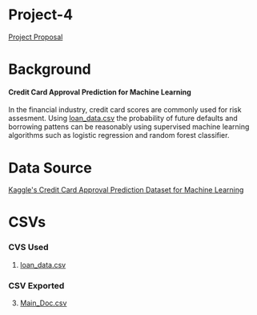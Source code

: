 # Project-4
[Project Proposal](https://docs.google.com/document/d/13jzh5GitPx-FSpSME1IUk7DL0JOcLpmYqXXHkqt1ff8/edit?usp=sharing)

# Background
#### Credit Card Approval Prediction for Machine Learning 
In the financial industry, credit card scores are commonly used for risk assesment. Using [loan_data.csv](https://github.com/zthansen86/Project-4/blob/main/loan_data.csv) the probability of future defaults and borrowing pattens can be reasonably using supervised machine learning algorithms such as logistic regression and random forest classifier.  

# Data Source 
[Kaggle's Credit Card Approval Prediction Dataset for Machine Learning](https://www.kaggle.com/datasets/rikdifos/credit-card-approval-prediction)

# CSVs
### CVS Used
1. [loan_data.csv](https://github.com/zthansen86/Project-4/blob/main/loan_data.csv)
### CSV Exported
3. [Main_Doc.csv](https://github.com/zthansen86/Project-4/blob/main/Main_Doc.csv)

